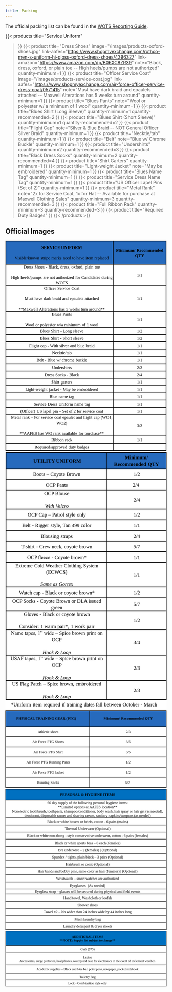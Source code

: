 ```yaml
---
title: Packing
---
```


The official packing list can be found in the [WOTS Reporting Guide](https://www.afaccessionscenter.af.mil/Portals/78/WOTS/Documents/WOTS%20Reporting%20Guide.pdf).

{{< products
    title="Service Uniform"
  >}}
  {{< product
      title="Dress Shoes"
      image="/images/products-oxford-shoes.jpg"
      link-aafes="https://www.shopmyexchange.com/rothco-men-s-uniform-hi-gloss-oxford-dress-shoes/4396327"
      link-amazon="https://www.amazon.com/dp/B06XC8ZR39"
      note="Black, dress, oxford, or plain toe -- High heels/pumps are not authorized"
      quantity-minimum=1
  >}}
  {{< product
      title="Officer Service Coat"
      image="/images/products-service-coat.jpg"
      link-aafes="https://www.shopmyexchange.com/air-force-officer-service-dress-coat/0571415"
      note="Must have dark braid and epaulets attached -- Maxwell Alterations has 5 weeks turn around"
      quantity-minimum=1
  >}}
  {{< product
      title="Blues Pants"
      note="Wool or polyester w/ a minimum of 1 wool"
      quantity-minimum=1
  >}}
  {{< product
      title="Blues Shirt (Long Sleeve)"
      quantity-minimum=1
      quantity-recommended=2
  >}}
  {{< product
      title="Blues Shirt (Short Sleeve)"
      quantity-minimum=1
      quantity-recommended=2
  >}}
  {{< product
      title="Flight Cap"
      note="Silver & Blue Braid -- NOT General Officer Silver Braid"
      quantity-minimum=1
  >}}
  {{< product
      title="Necktie/tab"
      quantity-minimum=1
  >}}
  {{< product
      title="Belt"
      note="Blue w/ Chrome Buckle"
      quantity-minimum=1
  >}}
  {{< product
      title="Undershirts"
      quantity-minimum=2
      quantity-recommended=3
  >}}
  {{< product
      title="Black Dress Socks"
      quantity-minimum=2
      quantity-recommended=4
  >}}
  {{< product
      title="Shirt Garters"
      quantity-minimum=1
  >}}
  {{< product
      title="Light-weight Jacket"
      note="May be embroidered"
      quantity-minimum=1
  >}}
  {{< product
      title="Blues Name Tag"
      quantity-minimum=1
  >}}
  {{< product
      title="Service Dress Name Tag"
      quantity-minimum=1
  >}}
  {{< product
      title="US Officer Lapel Pins (Set of 2)"
      quantity-minimum=1
  >}}
  {{< product
      title="Metal Rank"
      note="2x for Service Coat, 1x for Hat -- Available for purchase at Maxwell Clothing Sales"
      quantity-minimum=3
      quantity-recommended=3
  >}}
  {{< product
      title="Full Ribbon Rack"
      quantity-minimum=3
      quantity-recommended=3
  >}}
  {{< product
      title="Required Duty Badges"
  >}}
{{< /products >}}

## Official Images

![](/images/wots-packing-service-uniform.png)
![](/images/wots-packing-utility-uniform.png)
![](/images/wots-packing-ptg.png)
![](/images/wots-packing-hygiene.png)
![](/images/wots-packing-additional.png)

